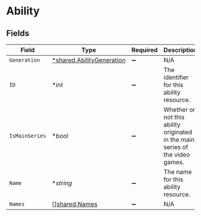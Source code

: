 # Ability


## Fields

| Field                                                                         | Type                                                                          | Required                                                                      | Description                                                                   |
| ----------------------------------------------------------------------------- | ----------------------------------------------------------------------------- | ----------------------------------------------------------------------------- | ----------------------------------------------------------------------------- |
| `Generation`                                                                  | [*shared.AbilityGeneration](../../models/shared/abilitygeneration.md)         | :heavy_minus_sign:                                                            | N/A                                                                           |
| `ID`                                                                          | **int*                                                                        | :heavy_minus_sign:                                                            | The identifier for this ability resource.                                     |
| `IsMainSeries`                                                                | **bool*                                                                       | :heavy_minus_sign:                                                            | Whether or not this ability originated in the main series of the video games. |
| `Name`                                                                        | **string*                                                                     | :heavy_minus_sign:                                                            | The name for this ability resource.                                           |
| `Names`                                                                       | [][shared.Names](../../models/shared/names.md)                                | :heavy_minus_sign:                                                            | N/A                                                                           |
